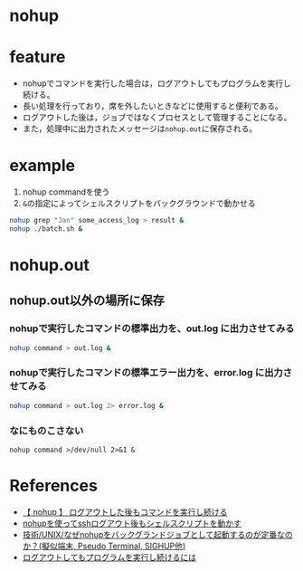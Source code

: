 
nohup
===============


# feature

* nohupでコマンドを実行した場合は，ログアウトしてもプログラムを実行し続ける。
* 長い処理を行っており，席を外したいときなどに使用すると便利である。
* ログアウトした後は，ジョブではなくプロセスとして管理することになる。
* また，処理中に出力されたメッセージは`nohup.out`に保存される。

# example

1. nohup commandを使う
2. `&`の指定によってシェルスクリプトをバックグラウンドで動かせる

```sh
nohup grep "Jan" some_access_log > result &
nohup ./batch.sh &
```


# nohup.out

## nohup.out以外の場所に保存

### nohupで実行したコマンドの標準出力を、out.log に出力させてみる

```sh
nohup command > out.log &
```

### nohupで実行したコマンドの標準エラー出力を、error.log に出力させてみる

```sh
nohup command > out.log 2> error.log &
```


### なにものこさない

```
nohup command >/dev/null 2>&1 &
```



# References

+ [【 nohup 】 ログアウトした後もコマンドを実行し続ける](http://itpro.nikkeibp.co.jp/article/COLUMN/20060227/230850/)
+ [nohupを使ってsshログアウト後もシェルスクリプトを動かす](http://qiita.com/toshihirock/items/4a6b17a38f9b6e5e7116)
+ [技術/UNIX/なぜnohupをバックグランドジョブとして起動するのが定番なのか？(擬似端末, Pseudo Terminal, SIGHUP他)](https://www.glamenv-septzen.net/view/854)
+ [ログアウトしてもプログラムを実行し続けるには](http://www.atmarkit.co.jp/flinux/rensai/linuxtips/352nostopprog.html)